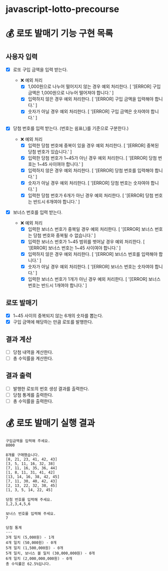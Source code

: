 # javascript-lotto-precourse

# 💰 로또 발매기 기능 구현 목록

## 사용자 입력

- [x] 로또 구입 금액을 입력 받는다.

  - ❌ 예외 처리
    - [x] 1,000원으로 나누어 떨어지지 않는 경우 예외 처리한다. [ '[ERROR] 구입 금액은 1,000원으로 나누어 떨어져야 합니다.' ]
    - [x] 입력하지 않은 경우 예외 처리한다. [ '[ERROR] 구입 금액을 입력해야 합니다.' ]
    - [x] 숫자가 아닐 경우 예외 처리한다. [ '[ERROR] 구입 금액은 숫자여야 합니다.' ]

- [x] 당첨 번호를 입력 받는다. (번호는 쉼표(,)를 기준으로 구분한다.)

  - ❌ 예외 처리
    - [x] 입력한 당첨 번호에 중복이 있을 경우 예외 처리한다. [ '[ERROR] 중복된 당첨 번호가 있습니다.' ]
    - [x] 입력한 당첨 번호가 1~45가 아닌 경우 예외 처리한다. [ '[ERROR] 당첨 번호는 1~45 사이여야 합니다.' ]
    - [x] 입력하지 않은 경우 예외 처리한다. [ '[ERROR] 당첨 번호를 입력해야 합니다.' ]
    - [x] 숫자가 아닐 경우 예외 처리한다. [ '[ERROR] 당첨 번호는 숫자여야 합니다.' ]
    - [x] 입력한 당첨 번호가 6개가 아닌 경우 예외 처리한다. [ '[ERROR] 당첨 번호는 반드시 6개여야 합니다.' ]

- [x] 보너스 번호를 입력 받는다.
  - ❌ 예외 처리
    - [x] 입력한 보너스 번호가 중복일 경우 예외 처리한다. [ '[ERROR] 보너스 번호는 당첨 번호와 중복될 수 없습니다.' ]
    - [x] 입력한 보너스 번호가 1~45 범위를 벗어날 경우 예외 처리한다. [ '[ERROR] 보너스 번호는 1~45 사이여야 합니다.' ]
    - [x] 입력하지 않은 경우 예외 처리한다. [ '[ERROR] 보너스 번호를 입력해야 합니다.' ]
    - [x] 숫자가 아닐 경우 예외 처리한다. [ '[ERROR] 보너스 번호는 숫자여야 합니다.' ]
    - [x] 입력한 보너스 번호가 1개가 아닌 경우 예외 처리한다. [ '[ERROR] 보너스 번호는 반드시 1개여야 합니다.' ]

## 로또 발매기

- [x] 1~45 사이의 중복되지 않는 6개의 숫자를 뽑는다.
- [x] 구입 금액에 해당하는 만큼 로또를 발행한다.

## 결과 계산

- [ ] 당첨 내역을 계산한다.
- [ ] 총 수익률을 계산한다.

## 결과 출력

- [ ] 발행한 로또의 번호 생성 결과를 출력한다.
- [ ] 당첨 통계를 출력한다.
- [ ] 총 수익률을 출력한다.

# 💰 로또 발매기 실행 결과

```
구입금액을 입력해 주세요.
8000

8개를 구매했습니다.
[8, 21, 23, 41, 42, 43]
[3, 5, 11, 16, 32, 38]
[7, 11, 16, 35, 36, 44]
[1, 8, 11, 31, 41, 42]
[13, 14, 16, 38, 42, 45]
[7, 11, 30, 40, 42, 43]
[2, 13, 22, 32, 38, 45]
[1, 3, 5, 14, 22, 45]

당첨 번호를 입력해 주세요.
1,2,3,4,5,6

보너스 번호를 입력해 주세요.
7

당첨 통계
---
3개 일치 (5,000원) - 1개
4개 일치 (50,000원) - 0개
5개 일치 (1,500,000원) - 0개
5개 일치, 보너스 볼 일치 (30,000,000원) - 0개
6개 일치 (2,000,000,000원) - 0개
총 수익률은 62.5%입니다.
```
